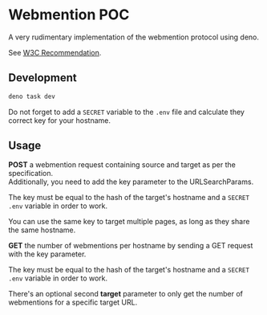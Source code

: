 # Webmention POC

A very rudimentary implementation of the webmention protocol using
deno.

See [W3C Recommendation](https://www.w3.org/TR/webmention/).

## Development

```sh
deno task dev
```

Do not forget to add a `SECRET` variable to the `.env` file and
calculate they correct key for your hostname.

## Usage

**POST** a webmention request containing source and target as per the
specification.  
Additionally, you need to add the key parameter to the
URLSearchParams.

The key must be equal to the hash of the target's hostname and a
`SECRET` `.env` variable in order to work.

You can use the same key to target multiple pages, as long as they
share the same hostname.

**GET** the number of webmentions per hostname by sending a GET
request with the key parameter.

The key must be equal to the hash of the target's hostname and a
`SECRET` `.env` variable in order to work.

There's an optional second **target** parameter to only get the number
of webmentions for a specific target URL.

